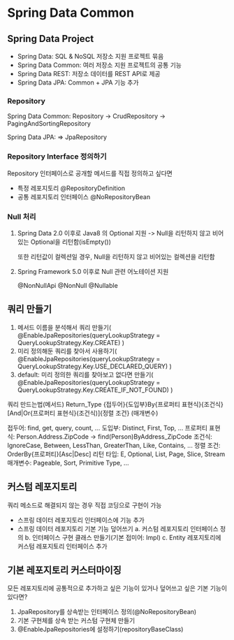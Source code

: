 # Spring Data Common

## Spring Data Project
- Spring Data: SQL & NoSQL 저장소 지원 프로젝트 묶음
- Spring Data Common: 여러 저장소 지원 프로젝트의 공통 기능
- Spring Data REST: 저장소 데이터를 REST API로 제공
- Spring Data JPA: Common + JPA 기능 추가

### Repository
Spring Data Common:
Repository -> CrudRepository -> PagingAndSortingRepository

Spring Data JPA: 
=> JpaRepository

### Repository Interface 정의하기
Repository 인터페이스로 공개할 메서드를 직접 정의하고 싶다면

- 특정 레포지토리 @RepositoryDefinition
- 공통 레포지토리 인터페이스 @NoRepositoryBean

### Null 처리
1. Spring Data 2.0 이후로 Java8 의 Optional 지원
-> Null을 리턴하지 않고 비어있는 Optional을 리턴함(isEmpty())

    또한 리턴값이 컬렉션일 경우, Null을 리턴하지 않고 비어있는 컬렉션을 리턴함

2. Spring Framework 5.0 이후로 Null 관련 어노테이션 지원
    
    @NonNullApi
    @NonNull
    @Nullable
    
## 쿼리 만들기
1. 메서드 이름을 분석해서 쿼리 만들기( @EnableJpaRepositories(queryLookupStrategy = QueryLookupStrategy.Key.CREATE) )
2. 미리 정의해둔 쿼리를 찾아서 사용하기( @EnableJpaRepositories(queryLookupStrategy = QueryLookupStrategy.Key.USE_DECLARED_QUERY) )
3. default: 미리 정의한 쿼리를 찾아보고 없다면 만들기( @EnableJpaRepositories(queryLookupStrategy = QueryLookupStrategy.Key.CREATE_IF_NOT_FOUND) )

쿼리 만드는법(메서드)
Return_Type {접두어}{도입부}By{프로퍼티 표현식}{조건식}[And|Or{프로퍼티 표현식}(조건식)]{정렬 조건} (매개변수)

접두어: find, get, query, count, ...
도입부: Distinct, First, Top, ...
프로퍼티 표현식: Person.Address.ZipCode -> find(Person)ByAddress_ZipCode
조건식: IgnoreCase, Between, LessThan, GreaterThan, Like, Contains, ...
정렬 조건: OrderBy{프로퍼티}[Asc|Desc]
리턴 타입: E, Optional<E>, List<E>, Page<E>, Slice<E>, Stream<E>
매개변수: Pageable, Sort, Primitive Type, ...  

## 커스텀 레포지토리
쿼리 메소드로 해결되지 않는 경우 직접 코딩으로 구현이 가능
- 스프링 데이터 레포지토리 인터페이스에 기능 추가
- 스프링 데이터 레포지토리 기본 기능 덮어쓰기
    a. 커스텀 레포지토리 인터페이스 정의
    b. 인터페이스 구현 클래스 만들기(기본 접미어: Impl)
    c. Entity 레포지토리에 커스텀 레포지토리 인터페이스 추가
    
    
## 기본 레포지토리 커스터마이징
모든 레포지토리에 공통적으로 추가하고 싶은 기능이 있거나 덮어쓰고 싶은 기본 기능이 있다면?
1. JpaRepository를 상속받는 인터페이스 정의(@NoRepositoryBean)
2. 기본 구현체를 상속 받는 커스텀 구현체 만들기
3. @EnableJpaRepositories에 설정하기(repositoryBaseClass)



